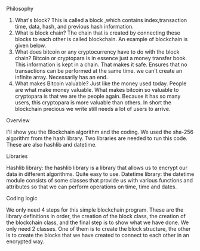 Philosophy

1.	What's block?
This is called a block ,which contains index,transaction time, data, hash, and previous hash information.
2.	What is block chain?
The chain that is created by connecting these blocks to each other is called blockchain. An example of blockchain is given below.
3. What does bitcoin or any cryptocurrency have to do with the block chain?
Bitcoin or cryptopara is in essence just a money transfer book. This information is kept in a chain. That makes it safe. Ensures that no transactions can be performed at the same time. we can't create an infinite array. Necessarily has an end.
4.	What makes Bitcoin valuable?
Just like the money used today. People are what make money valuable. What makes bitcoin so valuable to cryptopara is that we are the people again. Because it has so many users, this cryptopara is more valuable than others. In short the blockchain precious we write still needs a lot of users to arrive.

Overview

I'll show you the Blockchain algorithm and the coding. We used the sha-256 algorithm from the hash library. Two libraries are needed to run this code. These are also hashlib and datetime.

Libraries

Hashlib library: the hashlib library is a library that allows us to encrypt our data in different algorithms. Quite easy to use.
Datetime library: the datetime module consists of some classes that provide us with various functions and attributes so that we can perform operations on time, time and dates.


Coding logic

We only need 4 steps for this simple blockchain program. These are the library definitions in order, the creation of the block class, the creation of the blockchain class, and the final step is to show what we have done.
We only need 2 classes. One of them is to create the block structure, the other is to create the blocks that we have created to connect to each other in an encrypted way.
